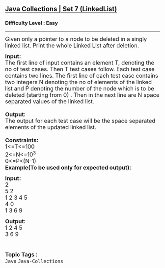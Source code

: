 <h2><a href="https://www.geeksforgeeks.org/problems/java-collections-set-7-linkedlist/1?page=3&difficulty=Easy,Medium,Hard&sortBy=accuracy">Java Collections | Set 7 (LinkedList)</a></h2><h3>Difficulty Level : Easy</h3><hr><div class="problems_problem_content__Xm_eO"><p><span style="font-size:18px">Given only a pointer to a node to be deleted in a singly linked list. Print the whole Linked List after deletion.</span></p>

<p><span style="font-size:18px"><strong>Input:</strong><br>
The first line of input contains an element T, denoting the no of test cases. Then T test cases follow. Each test case contains two lines. The first line of each test case contains two integers N denoting the no of elements of the linked list and P denoting the number of the node which is to be deleted (starting from 0) . Then in the next line are N space separated values of the linked list.<br>
<br>
<strong>Output:</strong><br>
The output for each test case will be the space separated elements of the updated linked list.<br>
<br>
<strong>Constraints:</strong><br>
1&lt;=T&lt;=100<br>
2&lt;=N&lt;=10<sup>3</sup><br>
0&lt;=P&lt;(N-1)<br>
<strong>Example(To be used only for expected output):</strong></span></p>

<p><span style="font-size:18px"><strong>Input:</strong><br>
2<br>
5 2<br>
1 2 3 4 5<br>
4 0<br>
1 3 6 9</span></p>

<p><span style="font-size:18px"><strong>Output:</strong><br>
1 2 4 5<br>
3 6 9</span></p>
</div><br><p><span style=font-size:18px><strong>Topic Tags : </strong><br><code>Java</code>&nbsp;<code>Java-Collections</code>&nbsp;